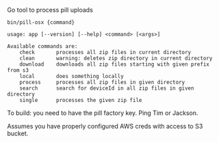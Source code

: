 Go tool to process pill uploads


`bin/pill-osx {command}`

```
usage: app [--version] [--help] <command> [<args>]

Available commands are:
    check       processes all zip files in current directory
    clean       warning: deletes zip directory in current directory
    download    downloads all zip files starting with given prefix from s3
    local       does something locally
    process     processes all zip files in given directory
    search      search for deviceId in all zip files in given directory
    single      processes the given zip file
```

To build: you need to have the pill factory key. Ping Tim or Jackson.

Assumes you have properly configured AWS creds with access to S3 bucket.